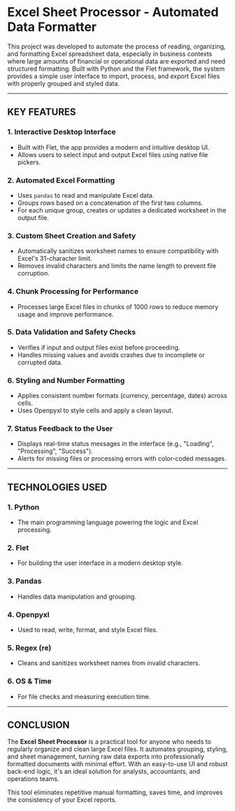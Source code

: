 # **Excel Sheet Processor - Automated Data Formatter**

This project was developed to automate the process of reading, organizing, and formatting Excel spreadsheet data, especially in business contexts where large amounts of financial or operational data are exported and need structured formatting. Built with Python and the Flet framework, the system provides a simple user interface to import, process, and export Excel files with properly grouped and styled data.

---

## **KEY FEATURES**

### 1. **Interactive Desktop Interface**
- Built with Flet, the app provides a modern and intuitive desktop UI.
- Allows users to select input and output Excel files using native file pickers.

### 2. **Automated Excel Formatting**
- Uses `pandas` to read and manipulate Excel data.
- Groups rows based on a concatenation of the first two columns.
- For each unique group, creates or updates a dedicated worksheet in the output file.

### 3. **Custom Sheet Creation and Safety**
- Automatically sanitizes worksheet names to ensure compatibility with Excel's 31-character limit.
- Removes invalid characters and limits the name length to prevent file corruption.

### 4. **Chunk Processing for Performance**
- Processes large Excel files in chunks of 1000 rows to reduce memory usage and improve performance.

### 5. **Data Validation and Safety Checks**
- Verifies if input and output files exist before proceeding.
- Handles missing values and avoids crashes due to incomplete or corrupted data.

### 6. **Styling and Number Formatting**
- Applies consistent number formats (currency, percentage, dates) across cells.
- Uses Openpyxl to style cells and apply a clean layout.

### 7. **Status Feedback to the User**
- Displays real-time status messages in the interface (e.g., "Loading", "Processing", "Success").
- Alerts for missing files or processing errors with color-coded messages.

---

## **TECHNOLOGIES USED**

### 1. **Python**
- The main programming language powering the logic and Excel processing.

### 2. **Flet**
- For building the user interface in a modern desktop style.

### 3. **Pandas**
- Handles data manipulation and grouping.

### 4. **Openpyxl**
- Used to read, write, format, and style Excel files.

### 5. **Regex (re)**
- Cleans and sanitizes worksheet names from invalid characters.

### 6. **OS & Time**
- For file checks and measuring execution time.

---

## **CONCLUSION**

The **Excel Sheet Processor** is a practical tool for anyone who needs to regularly organize and clean large Excel files. It automates grouping, styling, and sheet management, turning raw data exports into professionally formatted documents with minimal effort. With an easy-to-use UI and robust back-end logic, it's an ideal solution for analysts, accountants, and operations teams.

This tool eliminates repetitive manual formatting, saves time, and improves the consistency of your Excel reports.

